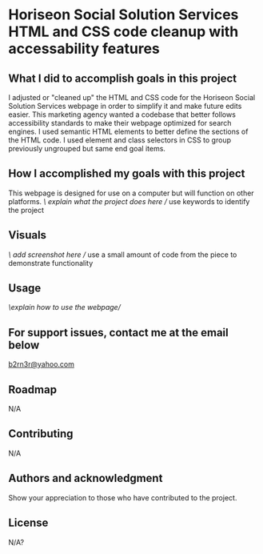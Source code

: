 # Horiseon Social Solution Services HTML and CSS code cleanup with accessability features

## What I did to accomplish goals in this project
I adjusted or "cleaned up" the HTML and CSS code for the Horiseon Social Solution Services webpage in order to simplify it and make future edits easier. This marketing agency wanted a codebase that better follows accessibility standards to make their webpage optimized for search engines. I used semantic HTML elements to better define the sections of the HTML code. I used element and class selectors in CSS to group previously ungrouped but same end goal items.

## How I accomplished my goals with this project
This webpage is designed for use on a computer but will function on other platforms.
*\ explain what the project does here /* use keywords to identify the project

## Visuals
*\ add screenshot here /*
use a small amount of code from the piece to demonstrate functionality

## Usage
*\explain how to use the webpage/*

## For support issues, contact me at the email below
<a href="mailto: b2rn3r@yahoo.com">b2rn3r@yahoo.com</a>

## Roadmap
N/A

## Contributing
N/A

## Authors and acknowledgment
Show your appreciation to those who have contributed to the project.

## License
N/A?

